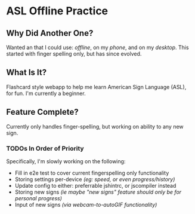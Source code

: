 # ASL Offline Practice

## Why Did Another One?
Wanted an that I could use: *offline*, on my *phone*, and on my *desktop*. This
started with finger spelling only, but has since evolved.

## What Is It?
Flashcard style webapp to help me learn American Sign Language (ASL), for fun.
I'm currently a beginner.

## Feature Complete?
Currently only handles finger-spelling, but working on ability to any new sign.

### TODOs In Order of Priority
Specifically, I'm slowly working on the following:
+ Fill in e2e test to cover current fingerspelling only functionality
+ Storing settings per-device _(eg: speed, or even progress/history)_
+ Update config to either: preferrable jshintrc, or jscompiler instead
+ Storing new signs _(ie maybe "new signs" feature should only be for
  personal progress)_
+ Input of new signs _(via webcam-to-autoGIF functionality)_
